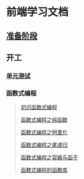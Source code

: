 # 前端学习文档

## [准备阶段](https://github.com/xiaoliuing/study-notes/blob/master/ready-notes/index.md)


## 开工

### [单元测试](https://www.xiaoliua.com/blog/13)
### 函数式编程
> [初识函数式编程](https://www.xiaoliua.com/blog/14)
> 
> [函数式编程之纯函数](https://www.xiaoliua.com/blog/15)
> 
> [函数式编程之柯里化](https://www.xiaoliua.com/blog/16)
> 
> [函数式编程之尾递归](https://www.xiaoliua.com/blog/17)
> 
> [函数式编程之容器与函子](https://www.xiaoliua.com/blog/19)
> 
> [函数式编程的函数库](https://www.xiaoliua.com/blog/20)
